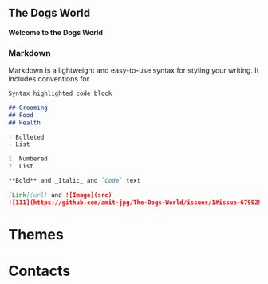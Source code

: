 ## The Dogs World

**Welcome to the Dogs World**


### Markdown

Markdown is a lightweight and easy-to-use syntax for styling your writing. It includes conventions for

```markdown
Syntax highlighted code block

## Grooming
## Food
## Health

- Bulleted
- List

1. Numbered
2. List

**Bold** and _Italic_ and `Code` text

[Link](url) and ![Image](src)
![111](https://github.com/amit-jpg/The-Dogs-World/issues/1#issue-679525408)

```



# Themes


# Contacts


